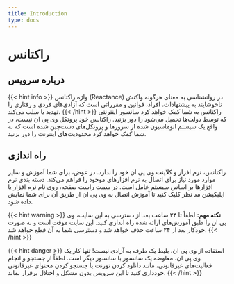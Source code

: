 ```yaml
---
title: Introduction
type: docs
---
```

# راکتانس

## درباره سرویس
{{< hint info >}}
واژه راکتانس (Reactance) در روانشناسی به معنای هرگونه واکنش ناخوشایند به پیشنهادات، افراد، قوانین و مقرراتی است که آزادی‌های فردی و رفتاری را تهدید یا سلب می‌کند.
{{< /hint >}}
راکتانس به شما کمک خواهد کرد سانسور اینترنتی که توسط دولت‌ها تحمیل می‌شود را دور بزنید. راکتانس خود پروتکل وی پی ان نیست، در واقع یک سیستم اتوماسیون شده از سرورها و پروتکل‌های دست‌چین شده است که به شما کمک خواهد کرد محدودیت‌های اینترنت را دور بزنید.

## راه اندازی

راکتانس، نرم افزار و کلاینت وی پی ان خود را ندارد. در عوض، برای شما آموزش و سایر موارد مورد نیاز برای اتصال به نرم افزارهای موجود را فراهم می‌کند. دسته بندی نرم افزارها بر اساس سیستم عامل است. در سمت راست صفحه، روی نام نرم افزار یا اپلیکیشن مد نظر کلیک کنید تا آموزش اتصال به وی پی ان از طریق آن برای شما نمایش داده شود.

{{< hint warning >}}
**نکته مهم:** لطفاً تا ۲۴ ساعت بعد از دسترسی به این سایت، وی پی ان را طبق آموزش‌های ارائه شده راه اندازی کنید. این سایت موقت است و به صورت خودکار بعد از ۲۴ ساعت حذف خواهد شد و دسترسی شما به آن قطع خواهد شد.
{{< /hint >}}

{{< hint danger >}}
استفاده از وی پی ان، بلیط یک طرفه به آزادی نیست!
تنها کار یک وی پی ان، معاوضه یک سانسور با سانسور دیگر است.
لطفاً از جستجو و انجام فعالیت‌های غیرقانونی، مانند دانلود کردن تورنت یا جستجو کردن محتوای غیرقانونی خودداری کنید تا این سرویس بدون مشکل و اختلال برقرار بماند.
{{< /hint >}}
